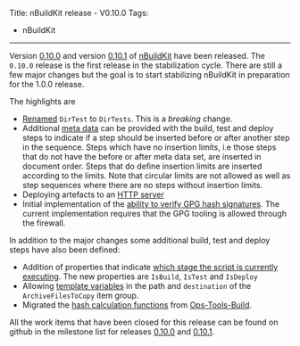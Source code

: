 Title: nBuildKit release - V0.10.0
Tags:
  - nBuildKit
---

Version [0.10.0](https://github.com/nbuildkit/nBuildKit.MsBuild/releases/tag/0.10.0)
and version [0.10.1](https://github.com/nbuildkit/nBuildKit.MsBuild/releases/tag/0.10.1)
of [nBuildKit](https://github.com/nbuildkit/nBuildKit.MsBuild)
have been released. The `0.10.0` release is the first release in the stabilization
cycle. There are still a few major changes but the goal is to start stabilizing nBuildKit
in preparation for the 1.0.0 release.

The highlights are

- [Renamed](https://github.com/nbuildkit/nBuildKit.MsBuild/issues/308) `DirTest` to `DirTests`.
  This is a *breaking* change.
- Additional [meta data](https://github.com/nbuildkit/nBuildKit.MsBuild/issues/248) can
  be provided with the build, test and deploy steps to indicate if a step should be inserted
  before or after another step in the sequence. Steps which have no insertion limits, i.e
  those steps that do not have the before or after meta data set, are inserted in document order.
  Steps that do define insertion limits are inserted according to the limits. Note that
  circular limits are not allowed as well as step sequences where there are no steps without
  insertion limits.
- Deploying artefacts to an [HTTP server](https://github.com/nbuildkit/nBuildKit.MsBuild/issues/303)
- Initial implementation of the [ability to verify GPG hash signatures](https://github.com/nbuildkit/nBuildKit.MsBuild/issues/296).
  The current implementation requires that the GPG tooling is allowed through the firewall.

In addition to the major changes some additional build, test and deploy steps have also been defined:

- Addition of properties that indicate [which stage the script is currently executing](https://github.com/nbuildkit/nBuildKit.MsBuild/issues/304). The
  new properties are `IsBuild`, `IsTest` and `IsDeploy`
- Allowing [template variables](https://github.com/nbuildkit/nBuildKit.MsBuild/issues/306) in the
  path and `destination` of the `ArchiveFilesToCopy` item group.
- Migrated the [hash calculation functions](https://github.com/nbuildkit/nBuildKit.MsBuild/issues/297)
  from [Ops-Tools-Build](https://github.com/ops-resource/ops-tools-build).

All the work items that have been closed for this release can be found on
github in the milestone list for releases [0.10.0](https://github.com/nbuildkit/nBuildKit.MsBuild/milestone/30?closed=1)
and [0.10.1](https://github.com/nbuildkit/nBuildKit.MsBuild/milestone/35?closed=1).
